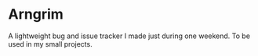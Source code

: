 Arngrim
=======

A lightweight bug and issue tracker I made just during one weekend. To be used in my small projects.
